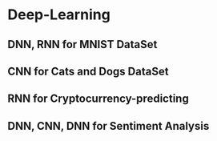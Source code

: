 # Deep-Learning
## DNN, RNN for MNIST DataSet
## CNN for Cats and Dogs DataSet
## RNN for Cryptocurrency-predicting
## DNN, CNN, DNN for Sentiment Analysis
